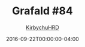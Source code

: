 ---
title: "Grafald #84"
type: "image"
date: 2016-09-22T00:00:00-04:00
draft: false
categories: ["Grafald"]
image_path: "../img/2016/84.png"
alt_text: ""
is_subpage: true
author: "[KirbychuHRD](https://cohost.org/KirbychuHRD)"
---